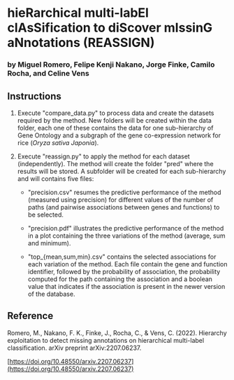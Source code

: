 # hieRarchical multi-labEl clAsSification to diScover mIssinG aNnotations (REASSIGN)

### by Miguel Romero, Felipe Kenji Nakano, Jorge Finke, Camilo Rocha, and Celine Vens

## Instructions

 1. Execute "compare_data.py" to process data and create the datasets required by the method. New folders will be created within the data folder, each one of these contains the data for one sub-hierarchy of Gene Ontology and a subgraph of the gene co-expression network for rice (*Oryza sativa Japonia*).

 2. Execute "reassign.py" to apply the method for each dataset (independently). The method will create the folder "pred" where the results will be stored. A subfolder will be created for each sub-hierarchy and will contains five files:

    - "precision.csv" resumes the predictive performance of the method (measured using precision) for different values of the number of paths (and pairwise associations between genes and functions) to be selected.

    - "precision.pdf" illustrates the predictive performance of the method in a plot containing the three variations of the method (average, sum and minimum).

    - "top_{mean,sum,min}.csv" contains the selected associations for each variation of the method. Each file contain the gene and function identifier, followed by the probability of association, the probability computed for the path containing the association and a boolean value that indicates if the association is present in the newer version of the database.

## Reference

Romero, M., Nakano, F. K., Finke, J., Rocha, C., & Vens, C. (2022). Hierarchy exploitation to detect missing annotations on hierarchical multi-label classification. arXiv preprint arXiv:2207.06237.

[https://doi.org/10.48550/arxiv.2207.06237](https://doi.org/10.48550/arxiv.2207.06237)
